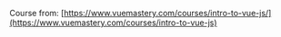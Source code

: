 Course from: [https://www.vuemastery.com/courses/intro-to-vue-js/](https://www.vuemastery.com/courses/intro-to-vue-js)